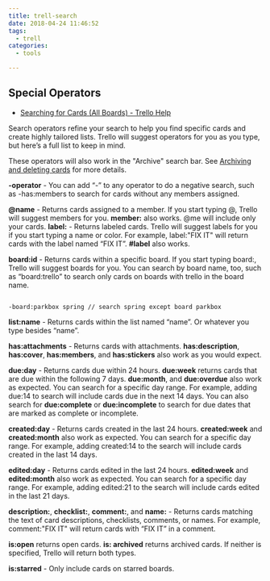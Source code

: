 ```yaml
---
title: trell-search
date: 2018-04-24 11:46:52
tags:
  - trell
categories:
  - tools

---
```




## Special Operators

- [Searching for Cards (All Boards) - Trello Help](https://help.trello.com/article/808-searching-for-cards-all-boards)

Search operators refine your search to help you find specific cards and create highly tailored lists. Trello will suggest operators for you as you type, but here’s a full list to keep in mind. 

These operators will also work in the "Archive" search bar. See  [Archiving and deleting cards](https://help.trello.com/article/795-archiving-and-deleting-cards) for more details.

**-operator** - You can add “-” to any operator to do a negative search, such as -has:members to search for cards without any members assigned.

**@name** - Returns cards assigned to a member. If you start typing @, Trello will suggest members for you. **member:** also works. @me will include only your cards.
**label:** - Returns labeled cards. Trello will suggest labels for you if you start typing a name or color. For example, label:"FIX IT" will return cards with the label named “FIX IT”. **#label** also works.

**board:id** - Returns cards within a specific board. If you start typing board:, Trello will suggest boards for you. You can search by board name, too, such as “board:trello” to search only cards on boards with trello in the board name.

```

-board:parkbox spring // search spring except board parkbox
```



**list:name** - Returns cards within the list named “name”. Or whatever you type besides “name”.

**has:attachments** - Returns cards with attachments. **has:description**, **has:cover**, **has:members**, and **has:stickers** also work as you would expect.

**due:day** - Returns cards due within 24 hours. **due:week** returns cards that are due within the following 7 days. **due:month**, and **due:overdue** also work as expected. You can search for a specific day range. For example, adding due:14 to search will include cards due in the next 14 days. You can also search for **due:complete** or **due:incomplete** to search for due dates that are marked as complete or incomplete.

**created:day** - Returns cards created in the last 24 hours. **created:week** and **created:month** also work as expected. You can search for a specific day range. For example, adding created:14 to the search will include cards created in the last 14 days.

**edited:day** - Returns cards edited in the last 24 hours. **edited:week** and **edited:month** also work as expected. You can search for a specific day range. For example, adding edited:21 to the search will include cards edited in the last 21 days.

**description:**, **checklist:**, **comment:**, and **name:** - Returns cards matching the text of card descriptions, checklists, comments, or names. For example, comment:"FIX IT" will return cards with “FIX IT” in a comment.

**is:open** returns open cards. **is: archived** returns archived cards. If neither is specified, Trello will return both types.

**is:starred** - Only include cards on starred boards.